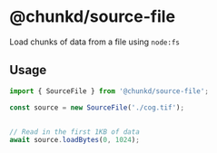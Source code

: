 # @chunkd/source-file


Load chunks of data from a file using `node:fs`

## Usage

```javascript
import { SourceFile } from '@chunkd/source-file';

const source = new SourceFile('./cog.tif');


// Read in the first 1KB of data
await source.loadBytes(0, 1024);
```

